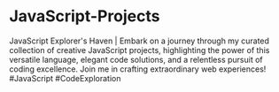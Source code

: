 # JavaScript-Projects
JavaScript Explorer's Haven | Embark on a journey through my curated collection of creative JavaScript projects, highlighting the power of this versatile language, elegant code solutions, and a relentless pursuit of coding excellence. Join me in crafting extraordinary web experiences! #JavaScript #CodeExploration
